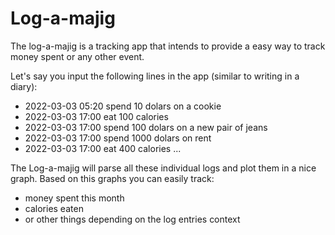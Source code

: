 # Log-a-majig

The log-a-majig is a tracking app that intends to provide a easy way to track money spent or any other event.

Let's say you input the following lines in the app (similar to writing in a diary):
- 2022-03-03 05:20 spend 10 dolars on a cookie
- 2022-03-03 17:00 eat 100 calories
- 2022-03-03 17:00 spend 100 dolars on a new pair of jeans
- 2022-03-03 17:00 spend 1000 dolars on rent
- 2022-03-03 17:00 eat 400 calories
...

The Log-a-majig will parse all these individual logs and plot them in a nice graph.
Based on this graphs you can easily track:
- money spent this month
- calories eaten
- or other things depending on the log entries context